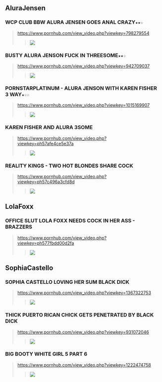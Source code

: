 ## AluraJensen
### WCP CLUB BBW ALURA JENSEN GOES ANAL CRAZY`★★☆`
>https://www.pornhub.com/view_video.php?viewkey=798279554
>>![](https://ci.phncdn.com/videos/201406/15/28160211/original/(m=ecuKGgaaaa)(mh=qwdQE24D6DFHgK9H)2.jpg)
### BUSTY ALURA JENSON FUCK IN THREESOME`★★☆`
>https://www.pornhub.com/view_video.php?viewkey=942709037
>>![](https://bi.phncdn.com/videos/201501/06/37063871/original/(m=ecuKGgaaaa)(mh=y1u_4ouTRP7GNOKM)11.jpg)
### PORNSTARPLATINUM - ALURA JENSON WITH KAREN FISHER 3 WAY`★☆☆`
>https://www.pornhub.com/view_video.php?viewkey=1015169907
>>![](https://bi.phncdn.com/videos/201412/04/35621441/original/(m=ecuKGgaaaa)(mh=s7h4mGF2VHbmAaIR)7.jpg)
### KAREN FISHER AND ALURA 3SOME
>https://www.pornhub.com/view_video.php?viewkey=ph57afe4ce5e37a
>>![](https://bi.phncdn.com/videos/201608/14/85737651/original/(m=ecuKGgaaaa)(mh=meTZvDscH2qIY7fM)13.jpg)
### REALITY KINGS - TWO HOT BLONDES SHARE COCK
>https://www.pornhub.com/view_video.php?viewkey=ph57c496a3cfd8d
>>![](https://bi.phncdn.com/videos/201608/29/87519562/original/(m=ecuKGgaaaa)(mh=HVCWG7cJqC0I5XGP)16.jpg)
## LolaFoxx
### OFFICE SLUT LOLA FOXX NEEDS COCK IN HER ASS - BRAZZERS
>https://www.pornhub.com/view_video.php?viewkey=ph577fbdd00d2fa
>>![](https://bi.phncdn.com/videos/201607/08/81647391/original/(m=ecuKGgaaaa)(mh=zHNhFSjW_dY_cy9a)10.jpg)
## SophiaCastello
### SOPHIA CASTELLO LOVING HER SUM BLACK DICK
>https://www.pornhub.com/view_video.php?viewkey=1367322753
>>![](https://bi.phncdn.com/videos/201105/09/3085279/original/(m=ecuKGgaaaa)(mh=KWPGhA4rWDTKK9TZ)6.jpg)
### THICK PUERTO RICAN CHICK GETS PENETRATED BY BLACK DICK
>https://www.pornhub.com/view_video.php?viewkey=931072046
>>![](https://ci.phncdn.com/videos/201204/17/5045950/original/(m=ecuKGgaaaa)(mh=0v2G-W4PO-qU2NP6)15.jpg)
### BIG BOOTY WHITE GIRL 5 PART 6
>https://www.pornhub.com/view_video.php?viewkey=1222474758
>>![](https://bi.phncdn.com/videos/201206/30/5219796/original/(m=ecuKGgaaaa)(mh=411b43cejOouuih4)5.jpg)
